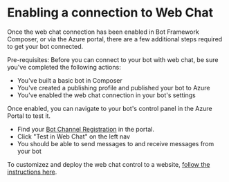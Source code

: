 # Enabling a connection to Web Chat

Once the web chat connection has been enabled in Bot Framework Composer, or via the Azure portal, there are a few additional steps required to get your bot connected.

Pre-requisites: Before you can connect to your bot with web chat, be sure you've completed the following actions:

* You've built a basic bot in Composer
* You've created a publishing profile and published your bot to Azure
* You've enabled the web chat connection in your bot's settings

Once enabled, you can navigate to your bot's control panel in the Azure Portal to test it.

* Find your [Bot Channel Registration](https://ms.portal.azure.com/#blade/HubsExtension/BrowseResource/resourceType/Microsoft.BotService%2FbotServices) in the portal.
* Click "Test in Web Chat" on the left nav
* You should be able to send messages to and receive messages from your bot

To customizez and deploy the web chat control to a website, [follow the instructions here](https://docs.microsoft.com/azure/bot-service/bot-service-channel-connect-webchat?view=azure-bot-service-4.0#embed-the-web-chat-control-in-a-web-page).